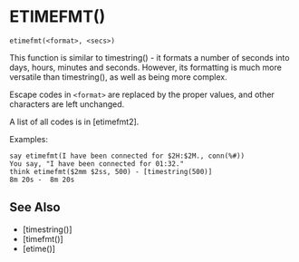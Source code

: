 # ETIMEFMT()
`etimefmt(<format>, <secs>)`

  This function is similar to timestring() - it formats a number of seconds into days, hours, minutes and seconds. However, its formatting is much more versatile than timestring(), as well as being more complex.

  Escape codes in `<format>` are replaced by the proper values, and other characters are left unchanged.

  A list of all codes is in [etimefmt2].

  Examples:
```
say etimefmt(I have been connected for $2H:$2M., conn(%#))
You say, "I have been connected for 01:32."
think etimefmt($2mm $2ss, 500) - [timestring(500)]
8m 20s -  8m 20s
```


## See Also
- [timestring()]
- [timefmt()]
- [etime()]

